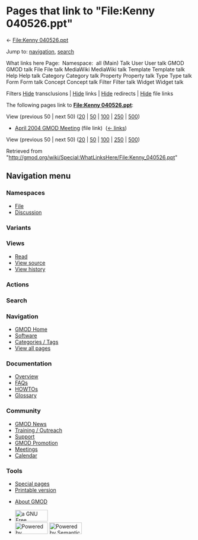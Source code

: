 <div id="mw-page-base" class="noprint">

</div>

<div id="mw-head-base" class="noprint">

</div>

<div id="content" class="mw-body" role="main">

<span id="top"></span>

<div id="mw-js-message" style="display:none;">

</div>



# <span dir="auto">Pages that link to "File:Kenny 040526.ppt"</span>

<div id="bodyContent">

<div id="contentSub">

← [File:Kenny
040526.ppt](/wiki/File:Kenny_040526.ppt "File:Kenny 040526.ppt")

</div>

<div id="jump-to-nav" class="mw-jump">

Jump to: [navigation](#mw-navigation), [search](#p-search)

</div>

<div id="mw-content-text">

What links here Page:  Namespace:  all (Main) Talk User User talk GMOD
GMOD talk File File talk MediaWiki MediaWiki talk Template Template talk
Help Help talk Category Category talk Property Property talk Type Type
talk Form Form talk Concept Concept talk Filter Filter talk Widget
Widget talk

Filters
[Hide](/mediawiki/index.php?title=Special:WhatLinksHere/File:Kenny_040526.ppt&hidetrans=1 "Special:WhatLinksHere/File:Kenny 040526.ppt")
transclusions \|
[Hide](/mediawiki/index.php?title=Special:WhatLinksHere/File:Kenny_040526.ppt&hidelinks=1 "Special:WhatLinksHere/File:Kenny 040526.ppt")
links \|
[Hide](/mediawiki/index.php?title=Special:WhatLinksHere/File:Kenny_040526.ppt&hideredirs=1 "Special:WhatLinksHere/File:Kenny 040526.ppt")
redirects \|
[Hide](/mediawiki/index.php?title=Special:WhatLinksHere/File:Kenny_040526.ppt&hideimages=1 "Special:WhatLinksHere/File:Kenny 040526.ppt")
file links

The following pages link to **[File:Kenny
040526.ppt](/wiki/File:Kenny_040526.ppt "File:Kenny 040526.ppt")**:

View (previous 50 \| next 50)
([20](/mediawiki/index.php?title=Special:WhatLinksHere/File:Kenny_040526.ppt&limit=20 "Special:WhatLinksHere/File:Kenny 040526.ppt")
\|
[50](/mediawiki/index.php?title=Special:WhatLinksHere/File:Kenny_040526.ppt&limit=50 "Special:WhatLinksHere/File:Kenny 040526.ppt")
\|
[100](/mediawiki/index.php?title=Special:WhatLinksHere/File:Kenny_040526.ppt&limit=100 "Special:WhatLinksHere/File:Kenny 040526.ppt")
\|
[250](/mediawiki/index.php?title=Special:WhatLinksHere/File:Kenny_040526.ppt&limit=250 "Special:WhatLinksHere/File:Kenny 040526.ppt")
\|
[500](/mediawiki/index.php?title=Special:WhatLinksHere/File:Kenny_040526.ppt&limit=500 "Special:WhatLinksHere/File:Kenny 040526.ppt"))

- [April 2004 GMOD
  Meeting](/wiki/April_2004_GMOD_Meeting "April 2004 GMOD Meeting")
  (file link) ‎ <span class="mw-whatlinkshere-tools">([←
  links](/mediawiki/index.php?title=Special:WhatLinksHere&target=April+2004+GMOD+Meeting "Special:WhatLinksHere"))</span>

View (previous 50 \| next 50)
([20](/mediawiki/index.php?title=Special:WhatLinksHere/File:Kenny_040526.ppt&limit=20 "Special:WhatLinksHere/File:Kenny 040526.ppt")
\|
[50](/mediawiki/index.php?title=Special:WhatLinksHere/File:Kenny_040526.ppt&limit=50 "Special:WhatLinksHere/File:Kenny 040526.ppt")
\|
[100](/mediawiki/index.php?title=Special:WhatLinksHere/File:Kenny_040526.ppt&limit=100 "Special:WhatLinksHere/File:Kenny 040526.ppt")
\|
[250](/mediawiki/index.php?title=Special:WhatLinksHere/File:Kenny_040526.ppt&limit=250 "Special:WhatLinksHere/File:Kenny 040526.ppt")
\|
[500](/mediawiki/index.php?title=Special:WhatLinksHere/File:Kenny_040526.ppt&limit=500 "Special:WhatLinksHere/File:Kenny 040526.ppt"))

</div>

<div class="printfooter">

Retrieved from
"<http://gmod.org/wiki/Special:WhatLinksHere/File:Kenny_040526.ppt>"

</div>

<div id="catlinks" class="catlinks catlinks-allhidden">

</div>

<div class="visualClear">

</div>

</div>

</div>

<div id="mw-navigation">

## Navigation menu

<div id="mw-head">



<div id="left-navigation">

<div id="p-namespaces" class="vectorTabs" role="navigation"
aria-labelledby="p-namespaces-label">

### Namespaces

- <span id="ca-nstab-image"><a href="/wiki/File:Kenny_040526.ppt" accesskey="c"
  title="View the file page [c]">File</a></span>
- <span id="ca-talk"><a
  href="/mediawiki/index.php?title=File_talk:Kenny_040526.ppt&amp;action=edit&amp;redlink=1"
  accesskey="t"
  title="Discussion about the content page [t]">Discussion</a></span>

</div>

<div id="p-variants" class="vectorMenu emptyPortlet" role="navigation"
aria-labelledby="p-variants-label">

### 

### Variants[](#)

<div class="menu">

</div>

</div>

</div>

<div id="right-navigation">

<div id="p-views" class="vectorTabs" role="navigation"
aria-labelledby="p-views-label">

### Views

- <span id="ca-view">[Read](/wiki/File:Kenny_040526.ppt)</span>
- <span id="ca-viewsource"><a
  href="/mediawiki/index.php?title=File:Kenny_040526.ppt&amp;action=edit"
  accesskey="e" title="This page is protected.
  You can view its source [e]">View source</a></span>
- <span id="ca-history"><a
  href="/mediawiki/index.php?title=File:Kenny_040526.ppt&amp;action=history"
  accesskey="h" title="Past revisions of this page [h]">View history</a></span>

</div>

<div id="p-cactions" class="vectorMenu emptyPortlet" role="navigation"
aria-labelledby="p-cactions-label">

### Actions[](#)

<div class="menu">

</div>

</div>

<div id="p-search" role="search">

### Search

<div id="simpleSearch">

</div>

</div>

</div>

</div>

<div id="mw-panel">

<div id="p-logo" role="banner">

<a href="/wiki/Main_Page"
style="background-image: url(http://gmod.org/images/GMOD-cogs.png);"
title="Visit the main page"></a>

</div>

<div id="p-Navigation" class="portal" role="navigation"
aria-labelledby="p-Navigation-label">

### Navigation

<div class="body">

- <span id="n-GMOD-Home">[GMOD Home](/wiki/Main_Page)</span>
- <span id="n-Software">[Software](/wiki/GMOD_Components)</span>
- <span id="n-Categories-.2F-Tags">[Categories /
  Tags](/wiki/Categories)</span>
- <span id="n-View-all-pages">[View all
  pages](/wiki/Special:AllPages)</span>

</div>

</div>

<div id="p-Documentation" class="portal" role="navigation"
aria-labelledby="p-Documentation-label">

### Documentation

<div class="body">

- <span id="n-Overview">[Overview](/wiki/Overview)</span>
- <span id="n-FAQs">[FAQs](/wiki/Category:FAQ)</span>
- <span id="n-HOWTOs">[HOWTOs](/wiki/Category:HOWTO)</span>
- <span id="n-Glossary">[Glossary](/wiki/Glossary)</span>

</div>

</div>

<div id="p-Community" class="portal" role="navigation"
aria-labelledby="p-Community-label">

### Community

<div class="body">

- <span id="n-GMOD-News">[GMOD News](/wiki/GMOD_News)</span>
- <span id="n-Training-.2F-Outreach">[Training /
  Outreach](/wiki/Training_and_Outreach)</span>
- <span id="n-Support">[Support](/wiki/Support)</span>
- <span id="n-GMOD-Promotion">[GMOD
  Promotion](/wiki/GMOD_Promotion)</span>
- <span id="n-Meetings">[Meetings](/wiki/Meetings)</span>
- <span id="n-Calendar">[Calendar](/wiki/Calendar)</span>

</div>

</div>

<div id="p-tb" class="portal" role="navigation"
aria-labelledby="p-tb-label">

### Tools

<div class="body">

- <span id="t-specialpages"><a href="/wiki/Special:SpecialPages" accesskey="q"
  title="A list of all special pages [q]">Special pages</a></span>
- <span id="t-print"><a
  href="/mediawiki/index.php?title=Special:WhatLinksHere/File:Kenny_040526.ppt&amp;printable=yes"
  rel="alternate" accesskey="p"
  title="Printable version of this page [p]">Printable version</a></span>

</div>

</div>

</div>

</div>

<div id="footer" role="contentinfo">

- <span id="footer-places-about">[About
  GMOD](/wiki/GMOD:About "GMOD:About")</span>

<!-- -->

- <span id="footer-copyrightico">[<img src="http://www.gnu.org/graphics/gfdl-logo-small.png" width="88"
  height="31" alt="a GNU Free Documentation License" />](http://www.gnu.org/licenses/fdl-1.3.html)</span>
- <span id="footer-poweredbyico">[<img src="/mediawiki/skins/common/images/poweredby_mediawiki_88x31.png"
  width="88" height="31" alt="Powered by MediaWiki" />](//www.mediawiki.org/)
  [<img
  src="/mediawiki/extensions/SemanticMediaWiki/includes/../resources/images/smw_button.png"
  width="88" height="31" alt="Powered by Semantic MediaWiki" />](https://www.semantic-mediawiki.org/wiki/Semantic_MediaWiki)</span>

<div style="clear:both">

</div>

</div>
